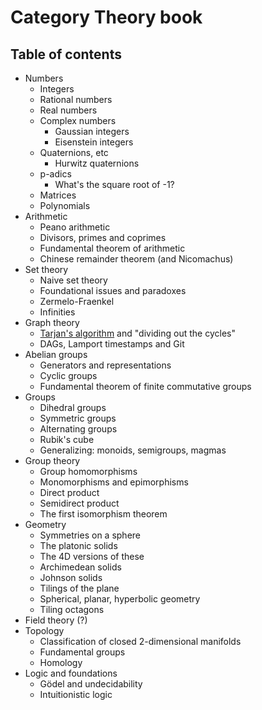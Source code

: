 # Category Theory book

## Table of contents

* Numbers
    * Integers
    * Rational numbers
    * Real numbers
    * Complex numbers
        * Gaussian integers
        * Eisenstein integers
    * Quaternions, etc
        * Hurwitz quaternions
    * p-adics
        * What's the square root of -1?
    * Matrices
    * Polynomials
* Arithmetic
    * Peano arithmetic
    * Divisors, primes and coprimes
    * Fundamental theorem of arithmetic
    * Chinese remainder theorem (and Nicomachus)
* Set theory
    * Naive set theory
    * Foundational issues and paradoxes
    * Zermelo-Fraenkel
    * Infinities
* Graph theory
    * [Tarjan's algorithm](https://en.wikipedia.org/wiki/Tarjan%27s_strongly_connected_components_algorithm) and "dividing out the cycles"
    * DAGs, Lamport timestamps and Git
* Abelian groups
    * Generators and representations
    * Cyclic groups
    * Fundamental theorem of finite commutative groups
* Groups
    * Dihedral groups
    * Symmetric groups
    * Alternating groups
    * Rubik's cube
    * Generalizing: monoids, semigroups, magmas
* Group theory
    * Group homomorphisms
    * Monomorphisms and epimorphisms
    * Direct product
    * Semidirect product
    * The first isomorphism theorem
* Geometry
    * Symmetries on a sphere
    * The platonic solids
    * The 4D versions of these
    * Archimedean solids
    * Johnson solids
    * Tilings of the plane
    * Spherical, planar, hyperbolic geometry
    * Tiling octagons
* Field theory (?)
* Topology
    * Classification of closed 2-dimensional manifolds
    * Fundamental groups
    * Homology
* Logic and foundations
    * Gödel and undecidability
    * Intuitionistic logic
